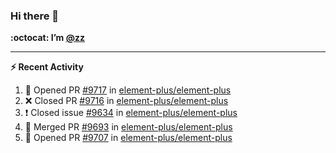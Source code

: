 ### Hi there 👋

**:octocat: I’m [@zz](https://github.com/holazz)**

---

**:zap: Recent Activity**

<!--START_SECTION:activity-->
1. 💪 Opened PR [#9717](https://github.com/element-plus/element-plus/pull/9717) in [element-plus/element-plus](https://github.com/element-plus/element-plus)
2. ❌ Closed PR [#9716](https://github.com/element-plus/element-plus/pull/9716) in [element-plus/element-plus](https://github.com/element-plus/element-plus)
3. ❗️ Closed issue [#9634](https://github.com/element-plus/element-plus/issues/9634) in [element-plus/element-plus](https://github.com/element-plus/element-plus)
4. 🎉 Merged PR [#9693](https://github.com/element-plus/element-plus/pull/9693) in [element-plus/element-plus](https://github.com/element-plus/element-plus)
5. 💪 Opened PR [#9707](https://github.com/element-plus/element-plus/pull/9707) in [element-plus/element-plus](https://github.com/element-plus/element-plus)
<!--END_SECTION:activity-->
